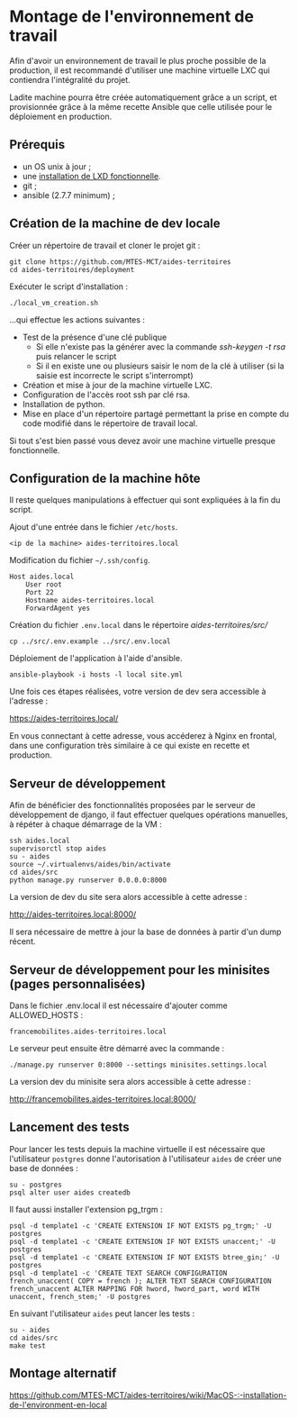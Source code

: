 # Montage de l'environnement de travail

Afin d'avoir un environnement de travail le plus proche possible de la production,
il est recommandé d'utiliser une machine virtuelle LXC qui contiendra l'intégralité
du projet.

Ladite machine pourra être créée automatiquement grâce a un script, et provisionnée
grâce à la même recette Ansible que celle utilisée pour le déploiement en
production.

## Prérequis

 * un OS unix à jour ;
 * une [installation de LXD fonctionnelle](https://linuxcontainers.org/lxd/getting-started-cli/).
 * git ;
 * ansible (2.7.7 minimum) ;

## Création de la machine de dev locale

 Créer un répertoire de travail et cloner le projet git :

    git clone https://github.com/MTES-MCT/aides-territoires
    cd aides-territoires/deployment

Exécuter le script d'installation :

    ./local_vm_creation.sh

…qui effectue les actions suivantes :

- Test de la présence d'une clé publique
  - Si elle n'existe pas la générer avec la commande *ssh-keygen -t rsa* puis relancer le script
  - Si il en existe une ou plusieurs saisir le nom de la clé à utiliser (si la saisie est incorrecte le script s'interrompt)
- Création et mise à jour de la machine virtuelle LXC.
- Configuration de l'accès root ssh par clé rsa.
- Installation de python.
- Mise en place d'un répertoire partagé permettant la prise en compte du code modifié dans le répertoire de travail local.

Si tout s'est bien passé vous devez avoir une machine virtuelle presque fonctionnelle.

## Configuration de la machine hôte

Il reste quelques manipulations à effectuer qui sont expliquées à la fin du script.

Ajout d'une entrée dans le fichier `/etc/hosts`.

    <ip de la machine> aides-territoires.local

Modification du fichier `~/.ssh/config`.

    Host aides.local
        User root
        Port 22
        Hostname aides-territoires.local
        ForwardAgent yes


Création du fichier `.env.local` dans le répertoire *aides-territoires/src/*

    cp ../src/.env.example ../src/.env.local

Déploiement de l'application à l'aide d'ansible.

    ansible-playbook -i hosts -l local site.yml

Une fois ces étapes réalisées, votre version de dev sera accessible à l'adresse :

https://aides-territoires.local/

En vous connectant à cette adresse, vous accéderez à Nginx en frontal, dans une
configuration très similaire à ce qui existe en recette et production.

## Serveur de développement

Afin de bénéficier des fonctionnalités proposées par le serveur de développement de django, il faut effectuer quelques opérations manuelles, à répéter à chaque
démarrage de la VM :

    ssh aides.local
    supervisorctl stop aides
    su - aides
    source ~/.virtualenvs/aides/bin/activate
    cd aides/src
    python manage.py runserver 0.0.0.0:8000

La version de dev du site sera alors accessible à cette adresse :

http://aides-territoires.local:8000/

Il sera nécessaire de mettre à jour la base de données à partir d'un dump récent.

## Serveur de développement pour les minisites (pages personnalisées)

Dans le fichier .env.local il est nécessaire d'ajouter comme ALLOWED_HOSTS :

    francemobilites.aides-territoires.local

Le serveur peut ensuite être démarré avec la commande :

    ./manage.py runserver 0:8000 --settings minisites.settings.local

La version dev du minisite sera alors accessible à cette adresse :

http://francemobilites.aides-territoires.local:8000/

## Lancement des tests

Pour lancer les tests depuis la machine virtuelle il est nécessaire que l'utilisateur `postgres` donne l'autorisation à l'utilisateur `aides` de créer une base de données :

    su - postgres
    psql alter user aides createdb

Il faut aussi installer l'extension pg_trgm :

    psql -d template1 -c 'CREATE EXTENSION IF NOT EXISTS pg_trgm;' -U postgres
    psql -d template1 -c 'CREATE EXTENSION IF NOT EXISTS unaccent;' -U postgres
    psql -d template1 -c 'CREATE EXTENSION IF NOT EXISTS btree_gin;' -U postgres
    psql -d template1 -c 'CREATE TEXT SEARCH CONFIGURATION french_unaccent( COPY = french ); ALTER TEXT SEARCH CONFIGURATION french_unaccent ALTER MAPPING FOR hword, hword_part, word WITH unaccent, french_stem;' -U postgres


En suivant l'utilisateur `aides` peut lancer les tests :

    su - aides
    cd aides/src
    make test

## Montage alternatif

https://github.com/MTES-MCT/aides-territoires/wiki/MacOS-:-installation-de-l'environment-en-local
